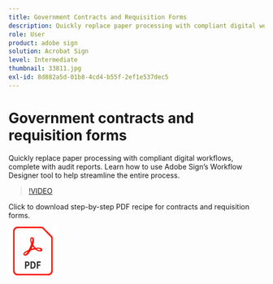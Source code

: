 ```yaml
---
title: Government Contracts and Requisition Forms
description: Quickly replace paper processing with compliant digital workflows, complete with audit reports
role: User
product: adobe sign
solution: Acrobat Sign
level: Intermediate
thumbnail: 33811.jpg
exl-id: 8d882a5d-01b8-4cd4-b55f-2ef1e537dec5
---
```

# Government contracts and requisition forms

Quickly replace paper processing with compliant digital workflows, complete with audit reports. Learn how to use Adobe Sign’s Workflow Designer tool to help streamline the entire process.

>[!VIDEO](https://video.tv.adobe.com/v/33811?hidetitle=true)

Click to download step-by-step PDF recipe for contracts and requisition forms.

[![Download PDF Recipe](../assets/acrobat_PDF_96.png)](../assets/UseCaseRecipe-EN-UsingWorkflowDesigner.pdf)
